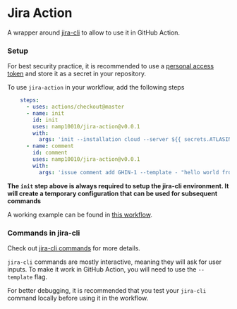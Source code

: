 # Jira Action

A wrapper around [jira-cli](https://github.com/ankitpokhrel/jira-cli) to allow to use it in GitHub Action.

### Setup

For best security practice, it is recommended to use a [personal access token](https://id.atlassian.com/manage-profile/security/api-tokens) and store it as a secret in your repository.

To use `jira-action` in your workflow, add the following steps

```yaml
    steps:
      - uses: actions/checkout@master
      - name: init
        id: init
        uses: namp10010/jira-action@v0.0.1
        with:
          args: 'init --installation cloud --server ${{ secrets.ATLASIN_BASE_URL }} --login ${{ secrets.ATLASIN_USERNAME }} --project "${{ env.JIRA_PROJECT }}" --board "${{ env.JIRA_BOARD}}"'
      - name: comment
        id: comment
        uses: namp10010/jira-action@v0.0.1
        with:
          args: 'issue comment add GHIN-1 --template - "hello world from github actions"'
```

**The `init` step above is always required to setup the jira-cli environment. It will create a temporary configuration that can be used for subsequent commands**

A working example can be found in [this workflow](.github/workflows/jira.yml).

### Commands in jira-cli

Check out [jira-cli commands](https://github.com/ankitpokhrel/jira-cli#commands) for more details.

`jira-cli` commands are mostly interactive, meaning they will ask for user inputs. To make it work in GitHub Action, you will need to use the `--template` flag.

For better debugging, it is recommended that you test your `jira-cli` command locally before using it in the workflow.


